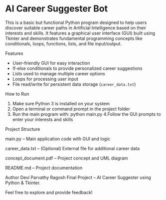 # AI Career Suggester Bot
This is a basic but functional Python program designed to help users discover suitable career paths in Artificial Intelligence based on their interests and skills. It features a graphical user interface (GUI) built using Tkinter and demonstrates fundamental programming concepts like conditionals, loops, functions, lists, and file input/output.


Features

-  User-friendly GUI for easy interaction  
-  If-else conditionals to provide personalized career suggestions  
-  Lists used to manage multiple career options  
-  Loops for processing user input  
-  File read/write for persistent data storage (`career_data.txt`)


 How to Run

1. Make sure Python 3 is installed on your system  
2. Open a terminal or command prompt in the project folder  
3. Run the main program with: python main.py
4.Follow the GUI prompts to enter your interests and skills

Project Structure

main.py – Main application code with GUI and logic

career_data.txt – (Optional) External file for additional career data

concept_document.pdf – Project concept and UML diagram

README.md – Project documentation

Author
Devi Parvathy Ragosh
Final Project – AI Career Suggester using Python & Tkinter.

 Feel free to explore and provide feedback!
